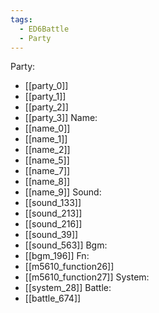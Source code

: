 ```yaml
---
tags:
  - ED6Battle
  - Party
---
```

Party:
- [[party_0]]
- [[party_1]]
- [[party_2]]
- [[party_3]]
Name:
- [[name_0]]
- [[name_1]]
- [[name_2]]
- [[name_5]]
- [[name_7]]
- [[name_8]]
- [[name_9]]
Sound:
- [[sound_133]]
- [[sound_213]]
- [[sound_216]]
- [[sound_39]]
- [[sound_563]]
Bgm:
- [[bgm_196]]
Fn:
- [[m5610_function26]]
- [[m5610_function27]]
System:
- [[system_28]]
Battle:
- [[battle_674]]
